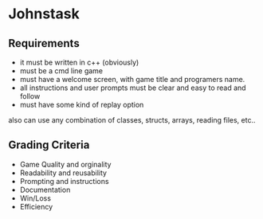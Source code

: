 Johnstask
=========

Requirements
------------

* it must be written in c++ (obviously)
* must be a cmd line game
* must have a welcome screen, with game title and programers name.
* all instructions and user prompts must be clear and easy to read and follow
* must have some kind of replay option

also can use any combination of classes, structs, arrays, reading files, etc..

Grading Criteria
----------------

* Game Quality and orginality
* Readability and reusability
* Prompting and instructions
* Documentation
* Win/Loss
* Efficiency